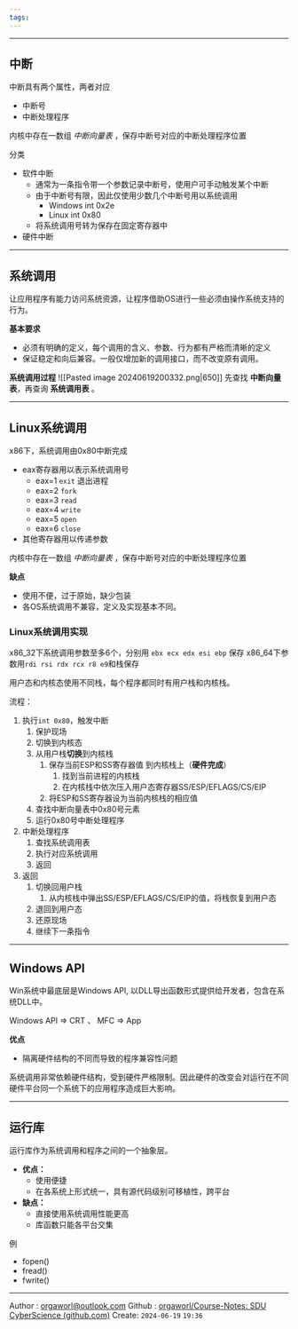 ```yaml
---
tags:
---
```


---
## 中断
中断具有两个属性，两者对应
- 中断号
- 中断处理程序

内核中存在一数组 *中断向量表* ，保存中断号对应的中断处理程序位置


分类
- 软件中断
	- 通常为一条指令带一个参数记录中断号，使用户可手动触发某个中断
	- 由于中断号有限，因此仅使用少数几个中断号用以系统调用
		- Windows int 0x2e
		- Linux int 0x80
	- 将系统调用号转为保存在固定寄存器中
- 硬件中断

---
## 系统调用
让应用程序有能力访问系统资源，让程序借助OS进行一些必须由操作系统支持的行为。

**基本要求**
- 必须有明确的定义，每个调用的含义、参数、行为都有严格而清晰的定义
- 保证稳定和向后兼容。一般仅增加新的调用接口，而不改变原有调用。


**系统调用过程**
![[Pasted image 20240619200332.png|650]]
先查找 **中断向量表**，再查询 **系统调用表** 。



---
## Linux系统调用

x86下，系统调用由0x80中断完成
- eax寄存器用以表示系统调用号
	- eax=1 `exit` 退出进程
	- eax=2 `fork`
	- eax=3 `read`
	- eax=4 `write`
	- eax=5 `open`
	- eax=6 `close`
- 其他寄存器用以传递参数

内核中存在一数组 *中断向量表* ，保存中断号对应的中断处理程序位置

**缺点**
- 使用不便，过于原始，缺少包装
- 各OS系统调用不兼容，定义及实现基本不同。


### Linux系统调用实现

x86_32下系统调用参数至多6个，分别用 `ebx ecx edx esi ebp` 保存
x86_64下参数用`rdi rsi rdx rcx r8 e9`和栈保存

用户态和内核态使用不同栈，每个程序都同时有用户栈和内核栈。

流程：
1. 执行`int 0x80`，触发中断
	1. 保护现场
	2. 切换到内核态
	3. 从用户栈**切换**到内核栈
		1. 保存当前ESP和SS寄存器值 到内核栈上（**硬件完成**）
			1. 找到当前进程的内核栈
			2. 在内核栈中依次压入用户态寄存器SS/ESP/EFLAGS/CS/EIP
		2. 将ESP和SS寄存器设为当前内核栈的相应值
	4. 查找中断向量表中0x80号元素
	5. 运行0x80号中断处理程序
2. 中断处理程序
	1. 查找系统调用表
	2. 执行对应系统调用
	3. 返回
3. 返回
	1. 切换回用户栈
		1. 从内核栈中弹出SS/ESP/EFLAGS/CS/EIP的值，将栈恢复到用户态
	2. 退回到用户态
	3. 还原现场
	4. 继续下一条指令



---
## Windows API
Win系统中最底层是Windows API, 以DLL导出函数形式提供给开发者，包含在系统DLL中。

Windows API => CRT 、 MFC => App

**优点**
- 隔离硬件结构的不同而导致的程序兼容性问题

系统调用非常依赖硬件结构，受到硬件严格限制。因此硬件的改变会对运行在不同硬件平台同一个系统下的应用程序造成巨大影响。


---
## **运行库**
运行库作为系统调用和程序之间的一个抽象层。

- **优点：**
	- 使用便捷
	- 在各系统上形式统一，具有源代码级别可移植性，跨平台
- **缺点：**
	- 直接使用系统调用性能更高
	- 库函数只能各平台交集


例
- fopen()
- fread()
- fwrite()





---
Author : orgaworl@outlook.com
Github : [orgaworl/Course-Notes: SDU CyberScience (github.com)](https://github.com/orgaworl/Course-Notes)
Create: `2024-06-19` `19:36`

